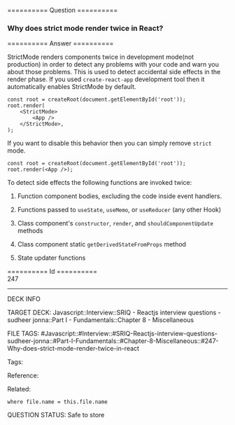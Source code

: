 ========== Question ==========  

### Why does strict mode render twice in React?  

========== Answer ==========  

StrictMode renders components twice in development mode(not production) in order to detect any problems with your code and warn you about those problems. This is used to detect accidental side effects in the render phase. If you used `create-react-app` development tool then it automatically enables StrictMode by default.

<!-- codeblock-start -->
<pre><code class="hljs language-js"><span class="hljs-keyword">const</span> root = <span class="hljs-title function_">createRoot</span>(<span class="hljs-variable language_">document</span>.<span class="hljs-title function_">getElementById</span>(<span class="hljs-string">'root'</span>));
root.<span class="hljs-title function_">render</span>(
    <span class="xml"><span class="hljs-tag">&#x3C;<span class="hljs-name">StrictMode</span>></span>
        <span class="hljs-tag">&#x3C;<span class="hljs-name">App</span> /></span>
    <span class="hljs-tag">&#x3C;/<span class="hljs-name">StrictMode</span>></span></span>,
);
</code></pre>
<!-- codeblock-end -->

If you want to disable this behavior then you can simply remove `strict` mode.

<!-- codeblock-start -->
<pre><code class="hljs language-js"><span class="hljs-keyword">const</span> root = <span class="hljs-title function_">createRoot</span>(<span class="hljs-variable language_">document</span>.<span class="hljs-title function_">getElementById</span>(<span class="hljs-string">'root'</span>));
root.<span class="hljs-title function_">render</span>(<span class="xml"><span class="hljs-tag">&#x3C;<span class="hljs-name">App</span> /></span></span>);
</code></pre>
<!-- codeblock-end -->

To detect side effects the following functions are invoked twice:

1.  Function component bodies, excluding the code inside event handlers.

2.  Functions passed to `useState`, `useMemo`, or `useReducer` (any other Hook)

3.  Class component's `constructor`, `render`, and `shouldComponentUpdate` methods

4.  Class component static `getDerivedStateFromProps` method

5.  State updater functions

========== Id ==========  
247

---

DECK INFO

TARGET DECK: Javascript::Interview::SRIQ - Reactjs interview questions - sudheer jonna::Part I - Fundamentals::Chapter 8 - Miscellaneous

FILE TAGS: #Javascript::#Interview::#SRIQ-Reactjs-interview-questions-sudheer-jonna::#Part-I-Fundamentals::#Chapter-8-Miscellaneous::#247-Why-does-strict-mode-render-twice-in-react

Tags:

Reference:

Related:

```dataview
where file.name = this.file.name
```
QUESTION STATUS: Safe to store
